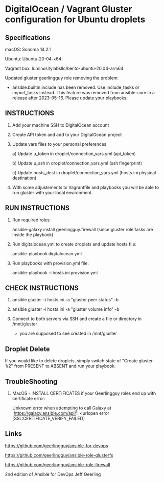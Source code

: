 # DigitalOcean / Vagrant Gluster configuration for Ubuntu droplets

## Specifications

macOS: Sonoma 14.2.1

Ubuntu: Ubuntu-20-04-x64

Vagrant box: luminositylabsllc/bento-ubuntu-20.04-arm64

Updated gluster geerlingguy role removing the problem:

- ansible.builtin.include has been removed. Use include_tasks or import_tasks instead. This feature was removed from ansible-core in a release after 2023-05-16. Please update your playbooks.

## INSTRUCTIONS

1. Add your machine SSH to DigitalOcean account

2. Create API token and add to your DigitalOcean project

3. Update vars files to your personal preferences

   a) Update u_token in droplet/connection_vars.yml (api_token)
   
   b) Update u_ssh in droplet/connection_vars.yml (ssh fingerprint)

   c) Update hosts_dest in droplet/connection_vars.yml (hosts.ini physical destination)

4. With some adjustements to Vagrantfile and playbooks you will be able to run gluster with your local environment.


## RUN INSTRUCTIONS

1. Run required roles:

      ansible-galaxy install geerlingguy.firewall (since gluster role tasks are inside the playbook)
   
2. Run digitalocean.yml to create droplets and update hosts file:

      ansible-playbook digitalocean.yml

3. Run playbooks with provision.yml file:

      ansible-playbook -i hosts.ini provision.yml


## CHECK INSTRUCTIONS

1. ansible gluster -i hosts.ini -a "gluster peer status" -b

2. ansible gluster -i hosts.ini -a "gluster volume info" -b
  
3. Connect to both servers via SSH and create a file or directory in /mnt/gluster
     - you are supposed to see created in /mnt/gluster


## Droplet Delete

   If you would like to delete droplets, simply switch state of "Create gluster 1/2" from PRESENT to ABSENT and run your playbook.

## TroubleShooting

1. MacOS - INSTALL CERTIFICATES if your Geerlingguy roles end up with certificate error:
   
    Unknown error when attempting to call Galaxy at 'https://galaxy.ansible.com/api/': <urlopen error [SSL:CERTIFICATE_VERIFY_FAILED]

## Links 

  https://github.com/geerlingguy/ansible-for-devops

  https://github.com/geerlingguy/ansible-role-glusterfs

  https://github.com/geerlingguy/ansible-role-firewall

  2nd edition of Ansible for DevOps Jeff Geerling
